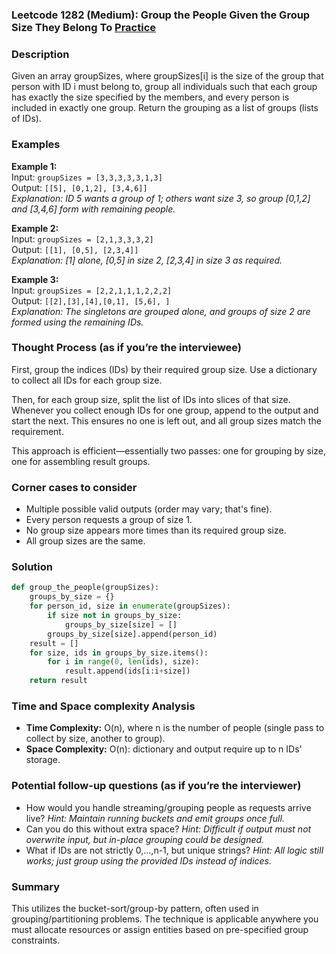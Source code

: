 ### Leetcode 1282 (Medium): Group the People Given the Group Size They Belong To [Practice](https://leetcode.com/problems/group-the-people-given-the-group-size-they-belong-to)

### Description  
Given an array groupSizes, where groupSizes[i] is the size of the group that person with ID i must belong to, group all individuals such that each group has exactly the size specified by the members, and every person is included in exactly one group. Return the grouping as a list of groups (lists of IDs).

### Examples  
**Example 1:**  
Input: `groupSizes = [3,3,3,3,3,1,3]`  
Output: `[[5], [0,1,2], [3,4,6]]`  
*Explanation: ID 5 wants a group of 1; others want size 3, so group [0,1,2] and [3,4,6] form with remaining people.*

**Example 2:**  
Input: `groupSizes = [2,1,3,3,3,2]`  
Output: `[[1], [0,5], [2,3,4]]`  
*Explanation: [1] alone, [0,5] in size 2, [2,3,4] in size 3 as required.*

**Example 3:**  
Input: `groupSizes = [2,2,1,1,1,2,2,2]`  
Output: `[[2],[3],[4],[0,1], [5,6], ]`  
*Explanation: The singletons are grouped alone, and groups of size 2 are formed using the remaining IDs.*


### Thought Process (as if you’re the interviewee)  
First, group the indices (IDs) by their required group size. Use a dictionary to collect all IDs for each group size.

Then, for each group size, split the list of IDs into slices of that size. Whenever you collect enough IDs for one group, append to the output and start the next. This ensures no one is left out, and all group sizes match the requirement.

This approach is efficient—essentially two passes: one for grouping by size, one for assembling result groups.


### Corner cases to consider  
- Multiple possible valid outputs (order may vary; that's fine).
- Every person requests a group of size 1.
- No group size appears more times than its required group size.
- All group sizes are the same.


### Solution

```python
def group_the_people(groupSizes):
    groups_by_size = {}
    for person_id, size in enumerate(groupSizes):
        if size not in groups_by_size:
            groups_by_size[size] = []
        groups_by_size[size].append(person_id)
    result = []
    for size, ids in groups_by_size.items():
        for i in range(0, len(ids), size):
            result.append(ids[i:i+size])
    return result
```

### Time and Space complexity Analysis  

- **Time Complexity:** O(n), where n is the number of people (single pass to collect by size, another to group).
- **Space Complexity:** O(n): dictionary and output require up to n IDs' storage.


### Potential follow-up questions (as if you’re the interviewer)  

- How would you handle streaming/grouping people as requests arrive live?
  *Hint: Maintain running buckets and emit groups once full.*
- Can you do this without extra space?
  *Hint: Difficult if output must not overwrite input, but in-place grouping could be designed.*
- What if IDs are not strictly 0,…,n-1, but unique strings?
  *Hint: All logic still works; just group using the provided IDs instead of indices.*

### Summary
This utilizes the bucket-sort/group-by pattern, often used in grouping/partitioning problems. The technique is applicable anywhere you must allocate resources or assign entities based on pre-specified group constraints.